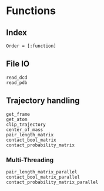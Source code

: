 # Functions

## Index
```@index
Order = [:function]
```

## File IO
```@docs
read_dcd
read_pdb
```

## Trajectory handling
```@docs
get_frame
get_atom
clip_trajectory
center_of_mass
pair_length_matrix
contact_bool_matrix
contact_probability_matrix
```

### Multi-Threading
```@docs
pair_length_matrix_parallel
contact_bool_matrix_parallel
contact_probability_matrix_parallel
```
